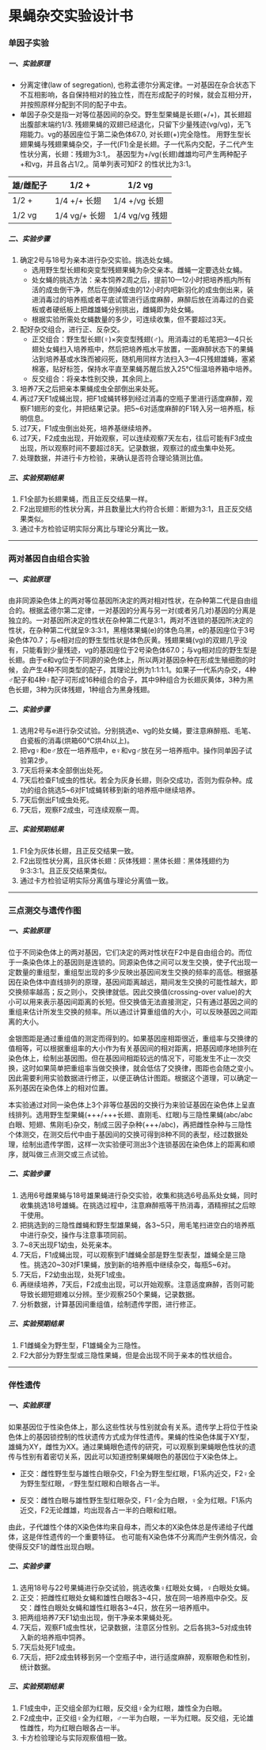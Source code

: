 # 果蝇杂交实验设计书

### 单因子实验

##### 一、实验原理

- 分离定律(law of segregation), 也称孟德尔分离定律。一对基因在杂合状态下不互相影响，各自保持相对的独立性，而在形成配子的时候，就会互相分开，并按照原样分配到不同的配子中去。
- 单因子杂交是指一对等位基因间的杂交。野生型果蝇是长翅(+/+)，其长翅超出腹部末端约1/3. 残翅果蝇的双翅已经退化，只留下少量残迹(vg/vg)，无飞翔能力。vg的基因座位于第二染色体67.0, 对长翅(+)完全隐性。 用野生型长翅果蝇与残翅果蝇杂交，子一代(F1)全是长翅。子一代系内交配，子二代产生性状分离，长翅：残翅为3:1,。 基因型为+/vg(长翅)雌雄均可产生两种配子+和vg，并且各占1/2,。简单列表可知F2 的性状比为3:1。

| 雄/雌配子  | 1/2 +       | 1/2 vg       |
| ------ | ----------- | ------------ |
| 1/2 +  | 1/4 +/+ 长翅  | 1/4 +/vg 长翅  |
| 1/2 vg | 1/4 vg/+ 长翅 | 1/4 vg/vg 残翅 |

##### 二、实验步骤

1. 确定2号与18号为亲本进行杂交实验。挑选处女蝇。 
   - 选用野生型长翅和突变型残翅果蝇为杂交亲本。雌蝇一定要选处女蝇。
   - 处女蝇的挑选方法：亲本饲养2周之后，提前10—12小时把培养瓶内所有活的成虫倒干净，然后在倒掉成虫的12小时内吧新羽化的成虫倒出来，装进消毒过的培养瓶或者平底试管进行适度麻醉，麻醉后放在消毒过的白瓷板或者硬纸板上把雌雄蝇分别挑出，雌蝇即为处女蝇。
   - 根据实验所需处女蝇数量的多少，可连续收集，但不要超过3天。
2. 配好杂交组合，进行正、反杂交。
   - 正交组合：野生型长翅(♀)×突变型残翅(♂)。用消毒过的毛笔把3—4只长翅处女蝇扫入培养瓶中，然后把培养瓶水平放置，一面麻醉状态下的果蝇沾到培养基或水珠而被闷死，随机用同样方法扫入3—4只残翅雄蝇，塞紧棉塞，贴好标签，保持水平直至果蝇苏醒后放入25℃恒温培养箱中培养。
   - 反交组合：将亲本性别交换，其余同上。
3. 培养7天之后把亲本果蝇成虫全部倒出来处死。
4. 再过7天F1成蝇出现，把F1成蝇转移到经过消毒的空瓶子里进行适度麻醉，观察F1翅形的变化，并把结果记录。把5~6对适度麻醉的F1转入另一培养瓶，标明信息。
5. 过7天，F1成虫倒出处死，培养基继续培养。
6. 过7天，F2成虫出现，开始观察，可以连续观察7天左右，往后可能有F3成虫出现，所以观察时间不要超过8天。记录数据，观察过的成虫集中处死。
7. 处理数据，并进行卡方检验，来确认是否符合理论猜测比值。

##### 三、实验预期结果

1. F1全部为长翅果蝇，而且正反交结果一样。
2. F2出现翅形的性状分离，并且数量比大约符合长翅：断翅为3:1，且正反交结果类似。
3. 通过卡方检验证明实际分离比与理论分离比一致。

---

### 两对基因自由组合实验

##### 一、实验原理

由非同源染色体上的两对等位基因所决定的两对相对性状，在杂种第二代是自由组合的。根据孟德尔第二定律，一对基因的分离与另一对(或者另几对)基因的分离是独立的。一对基因所决定的性状在杂种第二代是3:1，两对不连锁的基因所决定的性状，在杂种第二代就呈9:3:3:1，黑檀体果蝇(e)的体色乌黑，e的基因座位于3号染色体70.7；与e相对应的野生型性状是体色灰黄。残翅果蝇(vg)的双翅几乎没有，只能看到少量残迹，vg的基因座位于2号染色体67.0；与vg相对应的野生型是长翅。由于e和vg位于不同源的染色体上，所以两对基因杂种在形成生殖细胞的时候，会产生4种不同类型的配子，其理论比例为1:1:1:1。如果子一代系内杂交，4种♂配子和4种♀配子可形成16种组合的合子，其中9种组合为长翅灰黄体，3种为黑色长翅，3种为灰体残翅，1种组合为黑身残翅。

##### 二、实验步骤

1. 选用2号与e进行杂交试验。分别挑选e、vg的处女蝇，要注意麻醉瓶、毛笔、白瓷板的消毒(烘箱60℃烘4h以上)。 
2. 把vg♀和e♂放在一培养瓶中，e♀和vg♂放在另一培养瓶中。操作同单因子试验第2步。 
3. 7天后将亲本全部倒出处死。 
4. 7天后检查F1成虫的性状。若全为灰身长翅，则杂交成功，否则为假杂种。成功的组合挑选5~6对F1成蝇转移到新的培养瓶中继续培养。 
5. 7天后倒出F1成虫处死。 
6. 7天后，观察F2成虫，可连续观察一周。

##### 三、实验预期结果

1. F1全为灰体长翅，且正反交结果一致。 
2. F2出现性状分离，且灰体长翅：灰体残翅：黑体长翅：黑体残翅约为9:3:3:1。且正反交结果类似。
3. 通过卡方检验证明实际分离值与理论分离值一致。 

---

### 三点测交与遗传作图

##### 一、实验原理

位于不同染色体上的两对基因，它们决定的两对性状在F2中是自由组合的。而位于一条染色体上的基因则是连锁的。同源染色体之间可以发生交换，使子代出现一定数量的重组型，重组型出现的多少反映出基因间发生交换的频率的高低。根据基因在染色体中直线排列的原理，基因间距离越远，期间发生交换的可能性越大，即交换频率越高；反之则小，交换律就低。因此交换值(crossing-over value)的大小可以用来表示基因间距离的长短。但交换值无法直接测定，只有通过基因之间的重组来估计所发生交换的频率。所以通过计算重组值的大小，可以反映基因之间距离的大小。

金银图距是通过重组值的测定而得到的。如果基因座相距很近，重组率与交换律的值相等，可以根据重组率的大小作为有关基因间的相对距离，把基因顺序地排列在染色体上，绘制出基因图。但在基因间相距较远的情况下，可能发生不止一次交换，这时如果简单把重组率当做交换律，就会低估了交换律，图距也会随之变小。因此需要利用实验数据进行修正，以便正确估计图距。根据这个道理，可以确定一系列基因在染色体上的相对位置。

本实验通过对同一染色体上3个非等位基因的交换行为来验证基因在染色体上呈直线排列。选用野生型果蝇(+++/+++长翅、直刚毛、红眼)与三隐性果蝇(abc/abc白眼、短翅、焦刚毛)杂交，制成三因子杂种(+++/abc)，再把雌性杂种与三隐性个体测交，在测交后代中由于基因间的交换可得到8种不同的表型，经过数据处理，绘制出遗传学图，这样一次实验便可测出3个连锁基因在染色体上的距离和顺序，就叫做三点测交或三点试验。

##### 二、实验步骤

1. 选用6号雌果蝇与18号雄果蝇进行杂交实验，收集和挑选6号品系处女蝇，同时收集挑选18号雄蝇。在挑选过程中，注意麻醉瓶等干热消毒，酒精擦拭之后晾干使用。 
2. 把挑选到的三隐性雌蝇和野生型雄果蝇，各3~5只，用毛笔扫进空白的培养瓶中进行杂交，操作与注意事项同前。 
3. 7~8天出现F1幼虫，处死亲本。 
4. 7天后，F1成蝇出现，可以观察到F1雌蝇全部是野生型表型，雄蝇全是三隐性。挑选20~30对F1果蝇，放到新的培养瓶中继续杂交，每瓶5~6对。
5. 7天后，F2幼虫出现，处死F1成虫。 
6. 再继续培养，7天后，F2成虫出现，可以开始观察。注意适度麻醉，否则可能导致长翅短翅难以分辨。至少观察250个果蝇，记录数据。 
7. 分析数据，计算基因间重组值，绘制遗传学图，进行修正。

##### 三、实验预期结果

1. F1雌蝇全为野生型，F1雄蝇全为三隐性。 
2. F2大部分为野生型或三隐性果蝇，但是会出现不同于亲本的性状组合。

---

### 伴性遗传

##### 一、实验原理

如果基因位于性染色体上，那么这些性状与性别就会有关系。遗传学上将位于性染色体上的基因锁控制的性状遗传方式成为伴性遗传。果蝇的性染色体属于XY型，雄蝇为XY，雌性为XX。通过果蝇眼色遗传的研究，可以观察到果蝇眼色性状的遗传与性别有着密切关系，因此可以知道控制果蝇眼色的基因位于X染色体上。 

- 正交：雌性野生型与雄性白眼杂交，F1全为野生型红眼，F1系内近交，F2♀全为野生型红眼，♂野生型红眼和白眼各占一半。  

- 反交：雌性白眼与雄性野生型红眼杂交，F1♂全为白眼，♀全为红眼。F1系内近交，F2无论雌雄，均出现各占一半的白眼和红眼。  

由此，子代雄性个体的X染色体均来自母本，而父本的X染色体总是传递给子代雌体，这是伴性遗传的一个重要特征。 也可能有X染色体不分离而产生例外情况，会使得反交F1的雌性出现白眼。

##### 二、实验步骤

1. 选用18号与22号果蝇进行杂交试验，挑选收集♀红眼处女蝇，♀白眼处女蝇。 
2. 正交：把雌性红眼处女蝇和雄性白眼各3~4只，放在同一培养瓶中杂交。反交：雌性白眼处女蝇和雄性红眼各3~4只，放在另一培养瓶中。
3. 把两组培养7天F1幼虫出现，倒干净亲本果蝇处死。  
4. 7天后，观察F1成虫性状，记录数据，注意区分性别。之后各挑3~5对成虫转入新的培养瓶中饲养。
5. 7天后处死F1成虫。 
6. 7天后，把F2成虫转移到另一个空瓶子中，进行适度麻醉，观察眼色和性别，统计数据。

##### 三、实验预期结果

1. F1成虫中，正交组全部为红眼，反交组♀全为红眼，雄性全为白眼。 
2. F2成虫中，正交组♀全为红眼，♂一半为白眼，一半为红眼。反交组，无论雄性雌性，均为红眼白眼各占一半。
3. 卡方检验理论与实际观察值相一致。


